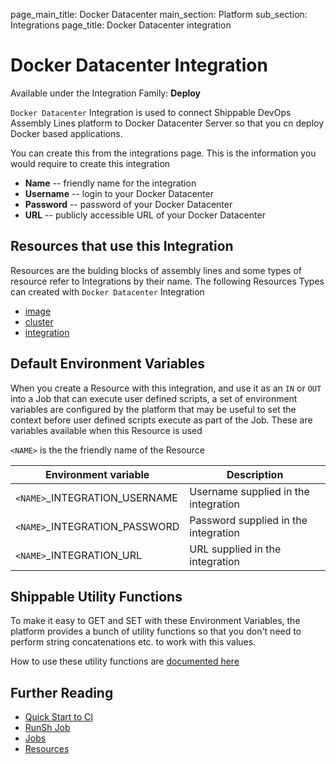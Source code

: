 page_main_title: Docker Datacenter
main_section: Platform
sub_section: Integrations
page_title: Docker Datacenter integration

# Docker Datacenter Integration

Available under the Integration Family: **Deploy**

`Docker Datacenter` Integration is used to connect Shippable DevOps Assembly Lines platform to Docker Datacenter Server so that you cn deploy Docker based applications. 

You can create this from the integrations page. This is the information you would require to create this integration

* **Name** -- friendly name for the integration
* **Username** -- login to your Docker Datacenter
* **Password** -- password of your Docker Datacenter
* **URL** -- publicly accessible URL of your Docker Datacenter

## Resources that use this Integration
Resources are the bulding blocks of assembly lines and some types of resource refer to Integrations by their name. The following Resources Types can created with `Docker Datacenter` Integration 

* [image](/workflow/platform/resource/image)
* [cluster](/workflow/platform/resource/cluster)
* [integration](/workflow/platform/resource/integration)

## Default Environment Variables
When you create a Resource with this integration, and use it as an `IN` or `OUT` into a Job that can execute user defined scripts, a set of environment variables are configured by the platform that may be useful to set the context before user defined scripts execute as part of the Job. These are variables available when this Resource is used

`<NAME>` is the the friendly name of the Resource

| Environment variable						| Description                         |
| ------------- 								|------------------------------------ |
| `<NAME>`\_INTEGRATION\_USERNAME   		| Username supplied in the integration |
| `<NAME>`\_INTEGRATION\_PASSWORD			| Password supplied in the integration |
| `<NAME>`\_INTEGRATION\_URL				| URL supplied in the integration |

## Shippable Utility Functions
To make it easy to GET and SET with these Environment Variables, the platform provides a bunch of utility functions so that you don't need to perform string concatenations etc. to work with this values.

How to use these utility functions are [documented here](/platform/tutorial/workflow/howto-use-shipctl)

## Further Reading
* [Quick Start to CI](/getting-started/ci-sample)
* [RunSh Job](/platform/workflow/job/runsh)
* [Jobs](/platform/workflow/job/overview)
* [Resources](/platform/workflow/resource/overview)
